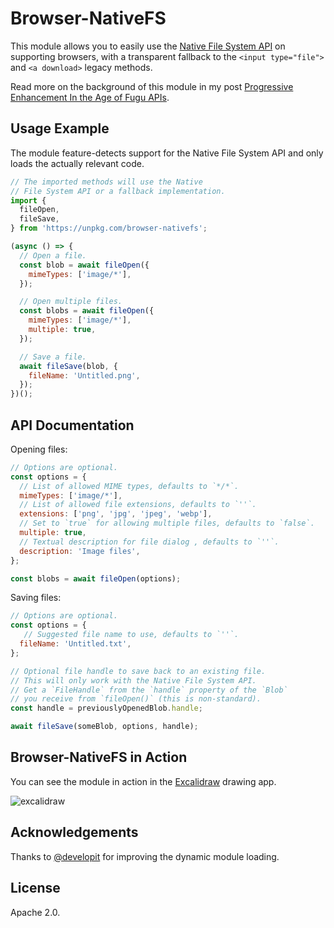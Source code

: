 # Browser-NativeFS

This module allows you to easily use the
[Native File System API](https://wicg.github.io/native-file-system/) on supporting browsers,
with a transparent fallback to the `<input type="file">` and `<a download>` legacy methods.

Read more on the background of this module in my post
[Progressive Enhancement In the Age of Fugu APIs](https://blog.tomayac.com/2020/01/23/progressive-enhancement-in-the-age-of-fugu-apis/).

## Usage Example

The module feature-detects support for the Native File System API and
only loads the actually relevant code.

```js
// The imported methods will use the Native
// File System API or a fallback implementation.
import {
  fileOpen,
  fileSave,
} from 'https://unpkg.com/browser-nativefs';

(async () => {
  // Open a file.
  const blob = await fileOpen({
    mimeTypes: ['image/*'],
  });

  // Open multiple files.
  const blobs = await fileOpen({
    mimeTypes: ['image/*'],
    multiple: true,
  });

  // Save a file.
  await fileSave(blob, {
    fileName: 'Untitled.png',
  });
})();
```

## API Documentation

Opening files:

```js
// Options are optional.
const options = {
  // List of allowed MIME types, defaults to `*/*`.
  mimeTypes: ['image/*'],
  // List of allowed file extensions, defaults to `''`.
  extensions: ['png', 'jpg', 'jpeg', 'webp'],
  // Set to `true` for allowing multiple files, defaults to `false`.
  multiple: true,
  // Textual description for file dialog , defaults to `''`.
  description: 'Image files',
};

const blobs = await fileOpen(options);
```

Saving files:

```js
// Options are optional.
const options = {
   // Suggested file name to use, defaults to `''`.
  fileName: 'Untitled.txt',
};

// Optional file handle to save back to an existing file.
// This will only work with the Native File System API.
// Get a `FileHandle` from the `handle` property of the `Blob`
// you receive from `fileOpen()` (this is non-standard).
const handle = previouslyOpenedBlob.handle;

await fileSave(someBlob, options, handle);
```

## Browser-NativeFS in Action

You can see the module in action in the [Excalidraw](https://excalidraw.com/) drawing app.

![excalidraw](https://user-images.githubusercontent.com/145676/73060246-b4a64200-3e97-11ea-8f70-fa5edd63f78e.png)

## Acknowledgements

Thanks to [@developit](https://github.com/developit)
for improving the dynamic module loading.

## License

Apache 2.0.
